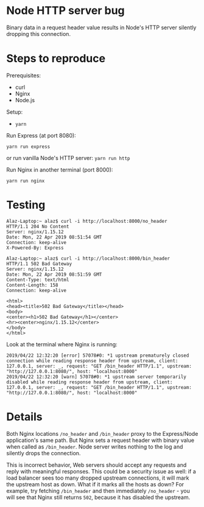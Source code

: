 # Node HTTP server bug

Binary data in a request header value results in Node's HTTP server silently dropping this connection.

# Steps to reproduce

Prerequisites:

* curl
* Nginx
* Node.js

Setup:

* `yarn`

Run Express (at port 8080):

```
yarn run express
```

or run vanilla Node's HTTP server: `yarn run http`

Run Nginx in another terminal (port 8000):

```
yarn run nginx
```

# Testing

```
Alaz-Laptop:~ alaz$ curl -i http://localhost:8000/no_header
HTTP/1.1 204 No Content
Server: nginx/1.15.12
Date: Mon, 22 Apr 2019 08:51:54 GMT
Connection: keep-alive
X-Powered-By: Express

Alaz-Laptop:~ alaz$ curl -i http://localhost:8000/bin_header
HTTP/1.1 502 Bad Gateway
Server: nginx/1.15.12
Date: Mon, 22 Apr 2019 08:51:59 GMT
Content-Type: text/html
Content-Length: 158
Connection: keep-alive

<html>
<head><title>502 Bad Gateway</title></head>
<body>
<center><h1>502 Bad Gateway</h1></center>
<hr><center>nginx/1.15.12</center>
</body>
</html>
```

Look at the terminal where Nginx is running:

```
2019/04/22 12:32:20 [error] 57078#0: *1 upstream prematurely closed connection while reading response header from upstream, client: 127.0.0.1, server: _, request: "GET /bin_header HTTP/1.1", upstream: "http://127.0.0.1:8080/", host: "localhost:8000"
2019/04/22 12:32:20 [warn] 57078#0: *1 upstream server temporarily disabled while reading response header from upstream, client: 127.0.0.1, server: _, request: "GET /bin_header HTTP/1.1", upstream: "http://127.0.0.1:8080/", host: "localhost:8000"
```

# Details

Both Nginx locations `/no_header` and `/bin_header` proxy to the Express/Node application's same path. But Nginx sets a request header with binary value when called as `/bin_header`. Node server writes nothing to the log and silently drops the connection.

This is incorrect behavior, Web servers should accept any requests and reply with meaningful responses. This could be a security issue as well: if a load balancer sees too many dropped upstream connections, it will mark the upstream host as down. What if it marks all the hosts as down? For example, try fetching `/bin_header` and then immediately `/no_header` - you will see that Nginx still returns `502`, because it has disabled the upstream.
